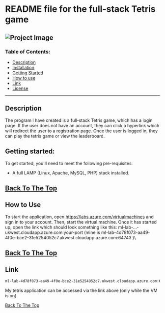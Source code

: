 # README file for the full-stack Tetris game


![Project Image](https://i.ibb.co/PFXM0sv/tetris.png)
---

### Table of Contents:

- [Description](#description)
- [Installation](#references)
- [Getting Started](#getting-started)
- [How to use](#how-to-use)
- [Link](#link)
- [License](#license)

---

## Description

The program I have created is a full-stack Tetris game, which has a login page.
If the user does not have an account, they can click a hyperlink which will redirect 
the user to a registration page. Once the user is logged in, they can play the tetris game or view 
the leaderboard.


## Getting started:

To get started, you'll need to meet the following pre-requisites:
- A full LAMP (Linux, Apache, MySQL, PHP) stack installed.

[Back To The Top](#)
---
## How to Use

To start the application, open https://labs.azure.com/virtualmachines and sign in to your
account. Then, start the virtual machine. Once it has started up,
open the link which should look something like this:
ml-lab-...-ukwest.cloudapp.azure.com:your-port
(mine is ml-lab-4d78f073-aa49-4f0e-bce2-31e5254052c7.ukwest.cloudapp.azure.com:64743 )\

[Back To The Top](#)
---
## Link
```html
ml-lab-4d78f073-aa49-4f0e-bce2-31e5254052c7.ukwest.cloudapp.azure.com:64743
```
My tetris application can be accessed via the link above (only while the VM is on)

[Back To The Top](#)
